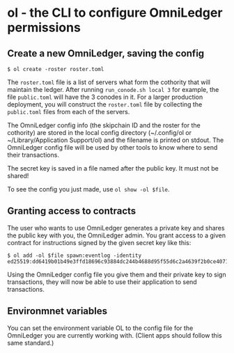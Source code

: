 # ol - the CLI to configure OmniLedger permissions

## Create a new OmniLedger, saving the config

```
$ ol create -roster roster.toml
```

The `roster.toml` file is a list of servers what form the cothority that will
maintain the ledger. After running `run_conode.sh local 3` for example, the file
`public.toml` will have the 3 conodes in it. For a larger production deployment,
you will construct the `roster.toml` file by collecting the `public.toml` files
from each of the servers.

The OmniLedger config info (the skipchain ID and the roster for the cothority)
are stored in the local config directory (~/.config/ol or ~/Library/Application
Support/ol) and the filename is printed on stdout. The OmniLedger config file
will be used by other tools to know where to send their transactions.

The secret key is saved in a file named after the public key. It must not be
shared!

To see the config you just made, use `ol show -ol $file`.

## Granting access to contracts

The user who wants to use OmniLedger generates a private key and shares the
public key with you, the OmniLedger admin. You grant access to a given contract
for instructions signed by the given secret key like this:

```
$ ol add -ol $file spawn:eventlog -identity ed25519:dd6419b01b49e3ffd18696c93884dc244b4688d95f55d6c2a4639f2b0ce40710
```

Using the OmniLedger config file you give them and their private key to sign
transactions, they will now be able to use their application to send
transactions.

## Environmnet variables

You can set the environment variable OL to the config file for the OmniLedger
you are currently working with. (Client apps should follow this same standard.)